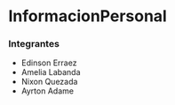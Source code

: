 # InformacionPersonal

### **Integrantes**
- Edinson Erraez
- Amelia Labanda
- Nixon Quezada
- Ayrton Adame 